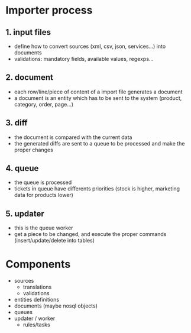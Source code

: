 # Importer process

## 1. input files

- define how to convert sources (xml, csv, json, services...) into documents
- validations: mandatory fields, available values, regexps...

## 2. document

- each row/line/piece of content of a import file generates a document
- a document is an entity which has to be sent to the system (product, category, order, page...)

## 3. diff

- the document is compared with the current data
- the generated diffs are sent to a queue to be processed and make the proper changes

## 4. queue

- the queue is processed
- tickets in queue have differents priorities (stock is higher, marketing data for products lower)

## 5. updater

- this is the queue worker
- get a piece to be changed, and execute the proper commands (insert/update/delete into tables)


# Components

- sources
  - translations
  - validations
- entities definitions
- documents (maybe nosql objects)
- queues
- updater / worker
  - rules/tasks
  

